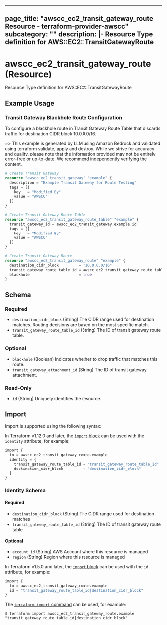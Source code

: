 
---
page_title: "awscc_ec2_transit_gateway_route Resource - terraform-provider-awscc"
subcategory: ""
description: |-
  Resource Type definition for AWS::EC2::TransitGatewayRoute
---

# awscc_ec2_transit_gateway_route (Resource)

Resource Type definition for AWS::EC2::TransitGatewayRoute

## Example Usage

### Transit Gateway Blackhole Route Configuration

To configure a blackhole route in Transit Gateway Route Table that discards traffic for destination CIDR block 10.0.0.0/16.

~> This example is generated by LLM using Amazon Bedrock and validated using terraform validate, apply and destroy. While we strive for accuracy and quality, please note that the information provided may not be entirely error-free or up-to-date. We recommend independently verifying the content.

```terraform
# Create Transit Gateway
resource "awscc_ec2_transit_gateway" "example" {
  description = "Example Transit Gateway for Route Testing"
  tags = [{
    key   = "Modified By"
    value = "AWSCC"
  }]
}

# Create Transit Gateway Route Table
resource "awscc_ec2_transit_gateway_route_table" "example" {
  transit_gateway_id = awscc_ec2_transit_gateway.example.id
  tags = [{
    key   = "Modified By"
    value = "AWSCC"
  }]
}

# Create Transit Gateway Route
resource "awscc_ec2_transit_gateway_route" "example" {
  destination_cidr_block         = "10.0.0.0/16"
  transit_gateway_route_table_id = awscc_ec2_transit_gateway_route_table.example.id
  blackhole                      = true
}
```

<!-- schema generated by tfplugindocs -->
## Schema

### Required

- `destination_cidr_block` (String) The CIDR range used for destination matches. Routing decisions are based on the most specific match.
- `transit_gateway_route_table_id` (String) The ID of transit gateway route table.

### Optional

- `blackhole` (Boolean) Indicates whether to drop traffic that matches this route.
- `transit_gateway_attachment_id` (String) The ID of transit gateway attachment.

### Read-Only

- `id` (String) Uniquely identifies the resource.

## Import

Import is supported using the following syntax:

In Terraform v1.12.0 and later, the [`import` block](https://developer.hashicorp.com/terraform/language/import) can be used with the `identity` attribute, for example:

```terraform
import {
  to = awscc_ec2_transit_gateway_route.example
  identity = {
    transit_gateway_route_table_id = "transit_gateway_route_table_id"
    destination_cidr_block         = "destination_cidr_block"
  }
}
```

<!-- schema generated by tfplugindocs -->
### Identity Schema

#### Required

- `destination_cidr_block` (String) The CIDR range used for destination matches
- `transit_gateway_route_table_id` (String) The ID of transit gateway route table

#### Optional

- `account_id` (String) AWS Account where this resource is managed
- `region` (String) Region where this resource is managed

In Terraform v1.5.0 and later, the [`import` block](https://developer.hashicorp.com/terraform/language/import) can be used with the `id` attribute, for example:

```terraform
import {
  to = awscc_ec2_transit_gateway_route.example
  id = "transit_gateway_route_table_id|destination_cidr_block"
}
```

The [`terraform import` command](https://developer.hashicorp.com/terraform/cli/commands/import) can be used, for example:

```shell
$ terraform import awscc_ec2_transit_gateway_route.example "transit_gateway_route_table_id|destination_cidr_block"
```
